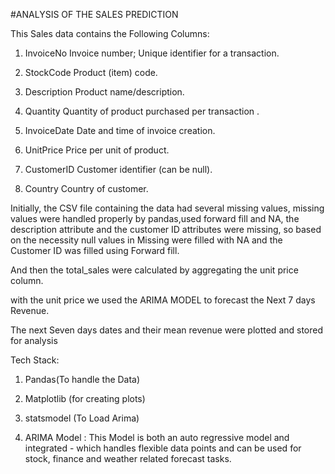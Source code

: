 #ANALYSIS OF THE SALES PREDICTION

This Sales data contains the Following Columns:

1. InvoiceNo	Invoice number; Unique identifier for a transaction.

2. StockCode	Product (item) code.

3. Description	Product name/description.

4. Quantity	Quantity of product purchased per transaction
.
5. InvoiceDate	Date and time of invoice creation.

6. UnitPrice	Price per unit of product.

7. CustomerID	Customer identifier (can be null).

8. Country	Country of customer. 

Initially, the CSV file containing the data had several missing values, missing values were handled properly by pandas,used forward fill and NA, the description attribute and the customer ID attributes were missing, so based on the necessity null values in Missing were filled with NA and the Customer ID was filled using Forward fill.

And then the total_sales were calculated by aggregating the unit price column.

with the unit price we used the ARIMA MODEL to forecast the Next 7 days Revenue.

The next Seven days dates and their mean revenue were plotted and stored for analysis

Tech Stack:

1. Pandas(To handle the Data)

2. Matplotlib (for creating plots)

3. statsmodel (To Load Arima)

4. ARIMA Model : This Model is both an auto regressive model and integrated - which handles flexible data points
                 and can be used for stock, finance and weather related forecast tasks.

